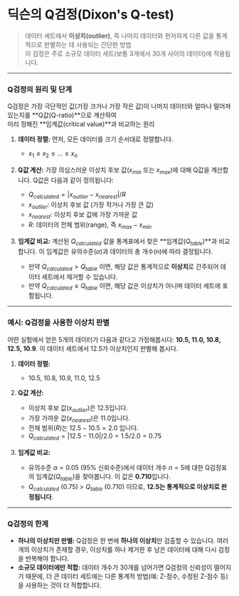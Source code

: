 # 딕슨의 Q검정(Dixon's Q-test)
> 데이터 세트에서 **이상치(outlier)**, 즉 나머지 데이터와 현저하게 다른 값을 통계적으로 판별하는 데 사용되는 간단한 방법  
> 이 검정은 주로 소규모 데이터 세트(보통 3개에서 30개 사이의 데이터)에 적용됩니다.

---

### Q검정의 원리 및 단계
Q검정은 가장 극단적인 값(가장 크거나 가장 작은 값)이 나머지 데이터와 얼마나 떨어져 있는지를 **Q값(Q-ratio)**으로 계산하여  
미리 정해진 **임계값(critical value)**과 비교하는 원리

1.  **데이터 정렬:** 먼저, 모든 데이터를 크기 순서대로 정렬합니다. 
    * $x_1 ≤ x_2 ≤ ... ≤ x_n$
    
2.  **Q값 계산:** 가장 의심스러운 이상치 후보 값($x_{min}$ 또는 $x_{max}$)에 대해 Q값을 계산합니다. Q값은 다음과 같이 정의됩니다:
    * $Q_{calculated} = |x_{outlier} - x_{nearest}| / R$
    * $x_{outlier}$: 이상치 후보 값 (가장 작거나 가장 큰 값)
    * $x_{nearest}$: 이상치 후보 값에 가장 가까운 값
    * $R$: 데이터의 전체 범위(range), 즉 $x_{max} - x_{min}$

3.  **임계값 비교:** 계산된 $Q_{calculated}$ 값을 통계표에서 찾은 **임계값($Q_{table}$)**과 비교합니다. 이 임계값은 유의수준($\alpha$)과 데이터의 총 개수(n)에 따라 결정됩니다.
    * 만약 $Q_{calculated} > Q_{table}$ 이면, 해당 값은 통계적으로 **이상치**로 간주되어 데이터 세트에서 제거할 수 있습니다.
    * 만약 $Q_{calculated} ≤ Q_{table}$ 이면, 해당 값은 이상치가 아니며 데이터 세트에 포함됩니다.

---

### 예시: Q검정을 사용한 이상치 판별
어떤 실험에서 얻은 5개의 데이터가 다음과 같다고 가정해봅시다: **10.5, 11.0, 10.8, 12.5, 10.9**. 이 데이터 세트에서 12.5가 이상치인지 판별해 봅시다.

1.  **데이터 정렬:**
    * 10.5, 10.8, 10.9, 11.0, 12.5

2.  **Q값 계산:**
    * 이상치 후보 값($x_{outlier}$)은 12.5입니다.
    * 가장 가까운 값($x_{nearest}$)은 11.0입니다.
    * 전체 범위($R$)는 $12.5 - 10.5 = 2.0$ 입니다.
    * $Q_{calculated} = |12.5 - 11.0| / 2.0 = 1.5 / 2.0 = 0.75$

3.  **임계값 비교:**
    * 유의수준 $\alpha = 0.05$ (95% 신뢰수준)에서 데이터 개수 $n = 5$에 대한 Q검정표의 임계값($Q_{table}$)을 찾아봅니다. 이 값은 **0.710**입니다.
    * $Q_{calculated}$ (0.75) > $Q_{table}$ (0.710) 이므로, **12.5는 통계적으로 이상치로 판정됩니다**.

---

### Q검정의 한계
* **하나의 이상치만 판별:** Q검정은 한 번에 **하나의 이상치**만 검출할 수 있습니다. 여러 개의 이상치가 존재할 경우,
  이상치를 하나 제거한 후 남은 데이터에 대해 다시 검정을 반복해야 합니다.
* **소규모 데이터에만 적합:** 데이터 개수가 30개를 넘어가면 Q검정의 신뢰성이 떨어지기 때문에,
  더 큰 데이터 세트에는 다른 통계적 방법(예: Z-점수, 수정된 Z-점수 등)을 사용하는 것이 더 적합합니다.

